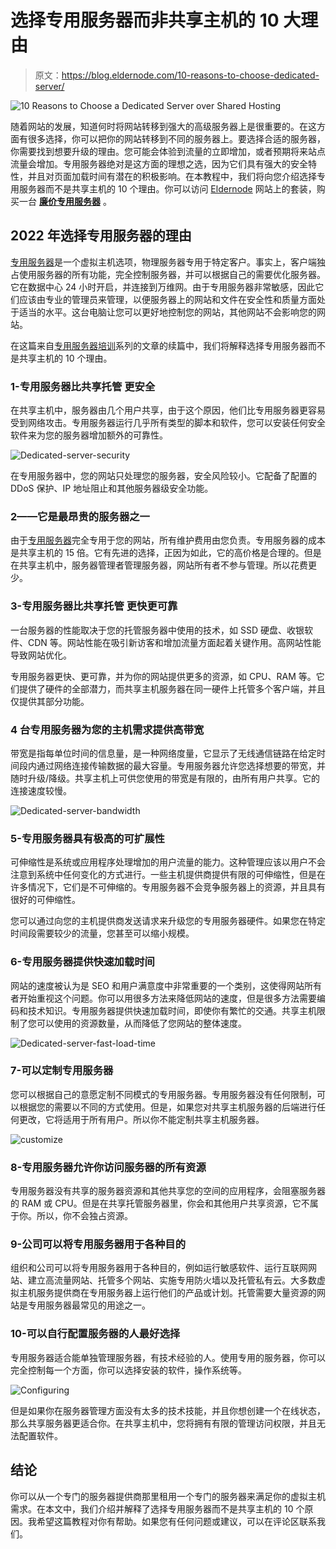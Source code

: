 # 选择专用服务器而非共享主机的 10 大理由

> 原文：<https://blog.eldernode.com/10-reasons-to-choose-dedicated-server/>

![10 Reasons to Choose a Dedicated Server over Shared Hosting](img/972f43d80d4313c435a0ced026322680.png)

随着网站的发展，知道何时将网站转移到强大的高级服务器上是很重要的。在这方面有很多选择，你可以把你的网站转移到不同的服务器上。要选择合适的服务器，你需要找到想要升级的理由。您可能会体验到流量的立即增加，或者预期将来站点流量会增加。专用服务器绝对是这方面的理想之选，因为它们具有强大的安全特性，并且对页面加载时间有潜在的积极影响。在本教程中，我们将向您介绍选择专用服务器而不是共享主机的 10 个理由。你可以访问 [Eldernode](https://eldernode.com/) 网站上的套装，购买一台 [**廉价专用服务器**](https://eldernode.com/dedicated-server/) 。

## **2022 年选择专用服务器的理由**

[专用服务器](https://eldernode.com/dedicated-server/)是一个虚拟主机选项，物理服务器专用于特定客户。事实上，客户端独占使用服务器的所有功能，完全控制服务器，并可以根据自己的需要优化服务器。它在数据中心 24 小时开启，并连接到万维网。由于专用服务器非常敏感，因此它们应该由专业的管理员来管理，以便服务器上的网站和文件在安全性和质量方面处于适当的水平。这台电脑让您可以更好地控制您的网站，其他网站不会影响您的网站。

在这篇来自[专用服务器培训](https://blog.eldernode.com/tag/dedicated-server/)系列的文章的续篇中，我们将解释选择专用服务器而不是共享主机的 10 个理由。

### **1-专用服务器比共享托管** 更安全

在共享主机中，服务器由几个用户共享，由于这个原因，他们比专用服务器更容易受到网络攻击。专用服务器运行几乎所有类型的脚本和软件，您可以安装任何安全软件来为您的服务器增加额外的可靠性。

![Dedicated-server-security](img/28b4fda3de93f8d0a046f55fdc25fc06.png)

在专用服务器中，您的网站只处理您的服务器，安全风险较小。它配备了配置的 DDoS 保护、IP 地址阻止和其他服务器级安全功能。

### **2——它是最昂贵的服务器之一**

由于[专用服务器](https://blog.eldernode.com/buy-dedicated-server-with-bitcoin/)完全专用于您的网站，所有维护费用由您负责。专用服务器的成本是共享主机的 15 倍。它有先进的选择，正因为如此，它的高价格是合理的。但是在共享主机中，服务器管理者管理服务器，网站所有者不参与管理。所以花费更少。

### **3-专用服务器比共享托管** 更快更可靠

一台服务器的性能取决于您的托管服务器中使用的技术，如 SSD 硬盘、收银软件、CDN 等。网站性能在吸引新访客和增加流量方面起着关键作用。高网站性能导致网站优化。

专用服务器更快、更可靠，并为你的网站提供更多的资源，如 CPU、RAM 等。它们提供了硬件的全部潜力，而共享主机服务器在同一硬件上托管多个客户端，并且仅提供其部分功能。

### **4 台专用服务器为您的主机需求提供高带宽**

带宽是指每单位时间的信息量，是一种网络度量，它显示了无线通信链路在给定时间段内通过网络连接传输数据的最大容量。专用服务器允许您选择想要的带宽，并随时升级/降级。共享主机上可供您使用的带宽是有限的，由所有用户共享。它的连接速度较慢。

![Dedicated-server-bandwidth](img/d2cca965bb3d0eda4c7a5a5c5f0444ad.png)

### **5-专用服务器具有极高的可扩展性**

可伸缩性是系统或应用程序处理增加的用户流量的能力。这种管理应该以用户不会注意到系统中任何变化的方式进行。一些主机提供商提供有限的可伸缩性，但是在许多情况下，它们是不可伸缩的。专用服务器不会竞争服务器上的资源，并且具有很好的可伸缩性。

您可以通过向您的主机提供商发送请求来升级您的专用服务器硬件。如果您在特定时间段需要较少的流量，您甚至可以缩小规模。

### **6-专用服务器提供快速加载时间**

网站的速度被认为是 SEO 和用户满意度中非常重要的一个类别，这使得网站所有者开始重视这个问题。你可以用很多方法来降低网站的速度，但是很多方法需要编码和技术知识。专用服务器提供快速加载时间，即使你有繁忙的交通。共享主机限制了您可以使用的资源数量，从而降低了您网站的整体速度。

![Dedicated-server-fast-load-time](img/08ab2069db4d44c683c7de9e63cee706.png)

### **7-可以定制专用服务器**

您可以根据自己的意愿定制不同模式的专用服务器。专用服务器没有任何限制，可以根据您的需要以不同的方式使用。但是，如果您对共享主机服务器的后端进行任何更改，它将适用于所有用户。所以你不能定制共享主机服务器。

![customize](img/f908cbd25aca3a739d1d33079ea344fd.png)

### **8-专用服务器允许你访问服务器的所有资源**

专用服务器没有共享的服务器资源和其他共享您的空间的应用程序，会阻塞服务器的 RAM 或 CPU。但是在共享托管服务器里，你会和其他用户共享资源，它不属于你。所以，你不会独占资源。

### **9-公司可以将专用服务器用于各种目的**

组织和公司可以将专用服务器用于各种目的，例如运行敏感软件、运行互联网网站、建立高流量网站、托管多个网站、实施专用防火墙以及托管私有云。大多数虚拟主机服务提供商在专用服务器上运行他们的产品或计划。托管需要大量资源的网站是专用服务器最常见的用途之一。

### **10-可以自行配置服务器的人最好选择**

专用服务器适合能单独管理服务器，有技术经验的人。使用专用的服务器，你可以完全控制每一个方面，你可以选择安装的软件，操作系统等。

![Configuring](img/c1367f4001a11bcbd9210c709b1ef8bc.png)

但是如果你在服务器管理方面没有太多的技术技能，并且你想创建一个在线状态，那么共享服务器更适合你。在共享主机中，您将拥有有限的管理访问权限，并且无法配置软件。

## 结论

你可以从一个专门的服务器提供商那里租用一个专门的服务器来满足你的虚拟主机需求。在本文中，我们介绍并解释了选择专用服务器而不是共享主机的 10 个原因。我希望这篇教程对你有帮助。如果您有任何问题或建议，可以在评论区联系我们。